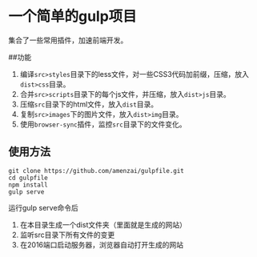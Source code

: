 # 一个简单的gulp项目
集合了一些常用插件，加速前端开发。

##功能
1. 编译`src>styles`目录下的less文件，对一些CSS3代码加前缀，压缩，放入`dist>css`目录。
2. 合并`src>scripts`目录下的每个js文件，并压缩，放入`dist>js`目录。
3. 压缩`src`目录下的html文件，放入`dist`目录。
4. 复制`src>images`下的图片文件，放入`dist>img`目录。
5. 使用`browser-sync`插件，监控`src`目录下的文件变化。

## 使用方法
```
git clone https://github.com/amenzai/gulpfile.git
cd gulpfile
npm install
gulp serve
```
运行gulp serve命令后

1. 在本目录生成一个dist文件夹（里面就是生成的网站）
2. 监听src目录下所有文件的变更
3. 在2016端口启动服务器，浏览器自动打开生成的网站